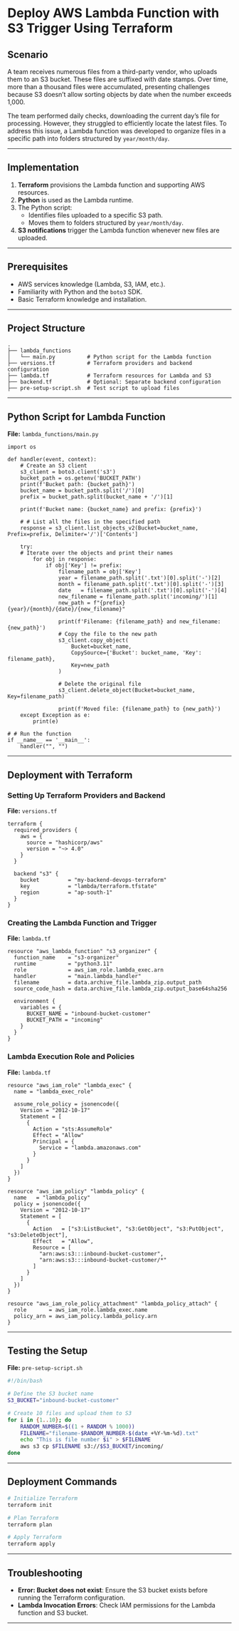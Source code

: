 # Deploy AWS Lambda Function with S3 Trigger Using Terraform

## Scenario
A team receives numerous files from a third-party vendor, who uploads them to an S3 bucket. These files are suffixed with date stamps. Over time, more than a thousand files were accumulated, presenting challenges because S3 doesn’t allow sorting objects by date when the number exceeds 1,000.

The team performed daily checks, downloading the current day’s file for processing. However, they struggled to efficiently locate the latest files. To address this issue, a Lambda function was developed to organize files in a specific path into folders structured by `year/month/day`.

---

## Implementation
1. **Terraform** provisions the Lambda function and supporting AWS resources.
2. **Python** is used as the Lambda runtime.
3. The Python script:
   - Identifies files uploaded to a specific S3 path.
   - Moves them to folders structured by `year/month/day`.
4. **S3 notifications** trigger the Lambda function whenever new files are uploaded.

---

## Prerequisites
- AWS services knowledge (Lambda, S3, IAM, etc.).
- Familiarity with Python and the `boto3` SDK.
- Basic Terraform knowledge and installation.

---

## Project Structure
```plaintext
.
├── lambda_functions
│   └── main.py          # Python script for the Lambda function
├── versions.tf          # Terraform providers and backend configuration
├── lambda.tf            # Terraform resources for Lambda and S3
├── backend.tf           # Optional: Separate backend configuration
├── pre-setup-script.sh  # Test script to upload files
```

---

## Python Script for Lambda Function

**File:** `lambda_functions/main.py`
```pythonimport boto3
import os

def handler(event, context):
    # Create an S3 client
    s3_client = boto3.client('s3')
    bucket_path = os.getenv('BUCKET_PATH')
    print(f'Bucket path: {bucket_path}')
    bucket_name = bucket_path.split('/')[0]
    prefix = bucket_path.split(bucket_name + '/')[1]

    print(f'Bucket name: {bucket_name} and prefix: {prefix}')

    # # List all the files in the specified path
    response = s3_client.list_objects_v2(Bucket=bucket_name, Prefix=prefix, Delimiter='/')['Contents']

    try:
    # Iterate over the objects and print their names
        for obj in response:
            if obj['Key'] != prefix:
                filename_path = obj['Key']
                year = filename_path.split('.txt')[0].split('-')[2]
                month = filename_path.split('.txt')[0].split('-')[3]
                date   = filename_path.split('.txt')[0].split('-')[4]
                new_filename = filename_path.split('incoming/')[1]
                new_path = f"{prefix}{year}/{month}/{date}/{new_filename}"
                
                print(f'Filename: {filename_path} and new_filename: {new_path}')
                # Copy the file to the new path
                s3_client.copy_object(
                    Bucket=bucket_name,
                    CopySource={'Bucket': bucket_name, 'Key': filename_path},
                    Key=new_path
                )
                
                # Delete the original file
                s3_client.delete_object(Bucket=bucket_name, Key=filename_path)
                
                print(f'Moved file: {filename_path} to {new_path}')
    except Exception as e:
        print(e)

# # Run the function
if __name__ == '__main__':
    handler("", "")
```

---

## Deployment with Terraform

### Setting Up Terraform Providers and Backend
**File:** `versions.tf`
```hcl
terraform {
  required_providers {
    aws = {
      source = "hashicorp/aws"
      version = "~> 4.0"
    }
  }

  backend "s3" {
    bucket         = "my-backend-devops-terraform"
    key            = "lambda/terraform.tfstate"
    region         = "ap-south-1"
  }
}
```

### Creating the Lambda Function and Trigger
**File:** `lambda.tf`
```hcl
resource "aws_lambda_function" "s3_organizer" {
  function_name    = "s3-organizer"
  runtime          = "python3.11"
  role             = aws_iam_role.lambda_exec.arn
  handler          = "main.lambda_handler"
  filename         = data.archive_file.lambda_zip.output_path
  source_code_hash = data.archive_file.lambda_zip.output_base64sha256

  environment {
    variables = {
      BUCKET_NAME = "inbound-bucket-customer"
      BUCKET_PATH = "incoming"
    }
  }
}
```

### Lambda Execution Role and Policies
**File:** `lambda.tf`
```hcl
resource "aws_iam_role" "lambda_exec" {
  name = "lambda_exec_role"

  assume_role_policy = jsonencode({
    Version = "2012-10-17"
    Statement = [
      {
        Action = "sts:AssumeRole"
        Effect = "Allow"
        Principal = {
          Service = "lambda.amazonaws.com"
        }
      }
    ]
  })
}

resource "aws_iam_policy" "lambda_policy" {
  name   = "lambda_policy"
  policy = jsonencode({
    Version = "2012-10-17"
    Statement = [
      {
        Action   = ["s3:ListBucket", "s3:GetObject", "s3:PutObject", "s3:DeleteObject"],
        Effect   = "Allow",
        Resource = [
          "arn:aws:s3:::inbound-bucket-customer",
          "arn:aws:s3:::inbound-bucket-customer/*"
        ]
      }
    ]
  })
}

resource "aws_iam_role_policy_attachment" "lambda_policy_attach" {
  role       = aws_iam_role.lambda_exec.name
  policy_arn = aws_iam_policy.lambda_policy.arn
}
```

---

## Testing the Setup
**File:** `pre-setup-script.sh`
```bash
#!/bin/bash

# Define the S3 bucket name
S3_BUCKET="inbound-bucket-customer"

# Create 10 files and upload them to S3
for i in {1..10}; do
    RANDOM_NUMBER=$((1 + RANDOM % 1000))
    FILENAME="filename-$RANDOM_NUMBER-$(date +%Y-%m-%d).txt"
    echo "This is file number $i" > $FILENAME
    aws s3 cp $FILENAME s3://$S3_BUCKET/incoming/
done
```

---

## Deployment Commands
```bash
# Initialize Terraform
terraform init

# Plan Terraform
terraform plan

# Apply Terraform
terraform apply
```

---

## Troubleshooting
- **Error: Bucket does not exist**: Ensure the S3 bucket exists before running the Terraform configuration.
- **Lambda Invocation Errors**: Check IAM permissions for the Lambda function and S3 bucket.

---
